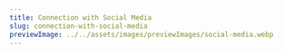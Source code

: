 ```yaml
---
title: Connection with Social Media
slug: connection-with-social-media
previewImage: ../../assets/images/previewImages/social-media.webp
---
```

